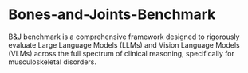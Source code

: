 # Bones-and-Joints-Benchmark
B&amp;J benchmark is a comprehensive framework designed to rigorously evaluate Large Language Models (LLMs) and Vision Language Models (VLMs) across the full spectrum of clinical reasoning, specifically for musculoskeletal disorders.
